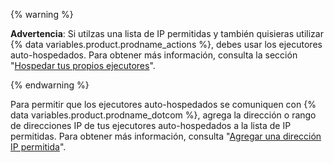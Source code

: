 {% warning %}

**Advertencia**: Si utilzas una lista de IP permitidas y también quisieras utilizar {% data variables.product.prodname_actions %}, debes usar los ejecutores auto-hospedados. Para obtener más información, consulta la sección "[Hospedar tus propios ejecutores](/actions/automating-your-workflow-with-github-actions/about-self-hosted-runners)".

{% endwarning %}

Para permitir que los ejecutores auto-hospedados se comuniquen con {% data variables.product.prodname_dotcom %}, agrega la dirección o rango de direcciones IP de tus ejecutores auto-hospedados a la lista de IP permitidas. Para obtener más información, consulta "[Agregar una dirección IP permitida](#adding-an-allowed-ip-address)".
